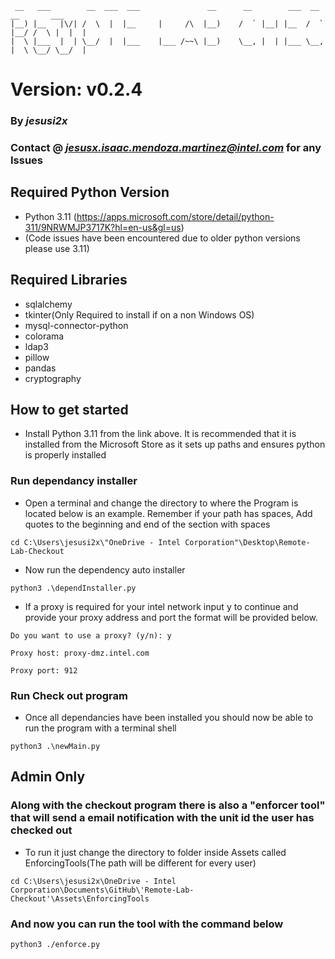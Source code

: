 ```
 __   ___        __  ___  ___               __      __        ___  __        __       ___ 
|__) |__   |\/| /  \  |  |__     |     /\  |__)    /  ` |__| |__  /  ` |__/ /  \ |  |  |  
|  \ |___  |  | \__/  |  |___    |___ /~~\ |__)    \__, |  | |___ \__, |  \ \__/ \__/  |  
```

# Version: v0.2.4
### By *jesusi2x*
### Contact @ *jesusx.isaac.mendoza.martinez@intel.com* for any Issues

## Required Python Version
- Python 3.11 (https://apps.microsoft.com/store/detail/python-311/9NRWMJP3717K?hl=en-us&gl=us)
- (Code issues have been encountered due to older python versions please use 3.11)

## Required Libraries
- sqlalchemy
- tkinter(Only Required to install if on a non Windows OS)
- mysql-connector-python
- colorama
- ldap3
- pillow
- pandas
- cryptography

## How to get started
- Install Python 3.11 from the link above. It is recommended that it is installed from the
Microsoft Store as it sets up paths and ensures python is properly installed

### Run dependancy installer
- Open a terminal and change the directory to where the Program is located below is an example.
 Remember if your path has spaces, Add quotes to the beginning and end of the section with spaces
```
cd C:\Users\jesusi2x\"OneDrive - Intel Corporation"\Desktop\Remote-Lab-Checkout
```
- Now run the dependency auto installer
```
python3 .\dependInstaller.py
```
- If a proxy is required for your intel network input y to continue and provide your proxy
address and port the format will be provided below.
```
Do you want to use a proxy? (y/n): y

Proxy host: proxy-dmz.intel.com

Proxy port: 912
```
### Run Check out program
- Once all dependancies have been installed you should now be able to run the program with a terminal shell
```
python3 .\newMain.py
```
## Admin Only
### Along with the checkout program there is also a "enforcer tool" that will send a email notification with the unit id the user has checked out
- To run it just change the directory to folder inside Assets called EnforcingTools(The path will be different for every user)
```
cd C:\Users\jesusi2x\OneDrive - Intel Corporation\Documents\GitHub\'Remote-Lab-Checkout'\Assets\EnforcingTools
```
### And now you can run the tool with the command below
```
python3 ./enforce.py
```

